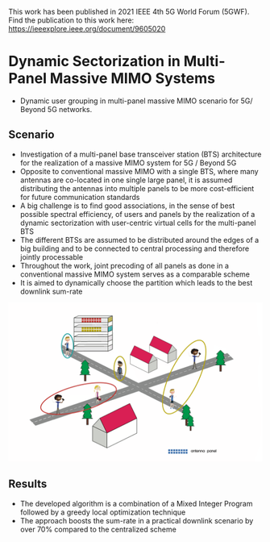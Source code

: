 This work has been published in 2021 IEEE 4th 5G World Forum (5GWF). Find the publication to this work here: https://ieeexplore.ieee.org/document/9605020

# Dynamic Sectorization in Multi-Panel Massive MIMO Systems
- Dynamic user grouping in multi-panel massive MIMO scenario for 5G/ Beyond 5G networks. 

## Scenario 

- Investigation of a multi-panel base transceiver station (BTS) architecture for the realization of a massive MIMO system for 5G / Beyond 5G
- Opposite to conventional massive MIMO with a single BTS, where many antennas are co-located in one single large panel, it is assumed distributing the antennas into multiple panels to be more cost-efficient for future communication standards
- A big challenge is to find good associations, in the sense of best possible spectral efficiency, of users and panels by the realization of a dynamic sectorization with user-centric virtual cells for the multi-panel BTS
- The different BTSs are assumed to be distributed around the edges of a big building and to be connected to central processing and therefore jointly processable 
- Throughout the work, joint precoding of all panels as done in a conventional massive MIMO system serves as a comparable scheme
- It is aimed to dynamically choose the partition which leads to the best downlink sum-rate


![Farmers Market Finder Demo](ImagesDynamicSec/scenario.gif)


## Results

- The developed algorithm is a combination of a Mixed Integer Program followed by a greedy local optimization technique
- The approach boosts the sum-rate in a practical downlink scenario by over 70% compared to the centralized scheme
